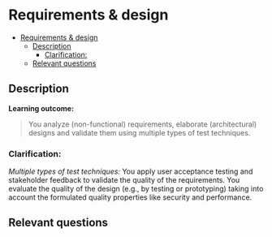 # Requirements & design

- [Requirements \& design](#requirements--design)
  - [Description](#description)
    - [Clarification:](#clarification)
  - [Relevant questions](#relevant-questions)

## Description

**Learning outcome:**

> You analyze (non-functional) requirements, elaborate (architectural) designs and validate them using multiple types of test techniques.

### Clarification:

_Multiple types of test techniques:_ You apply user acceptance testing and stakeholder feedback to validate the quality of the requirements. You evaluate the quality of the design (e.g., by testing or prototyping) taking into account the formulated quality properties like security and performance.

## Relevant questions
